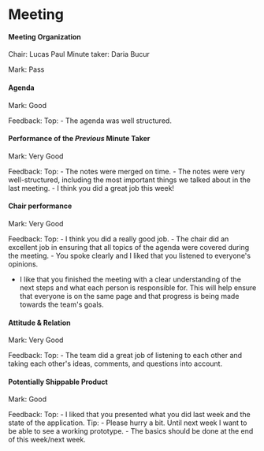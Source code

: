 # Meeting


#### Meeting Organization

Chair: Lucas Paul
Minute taker: Daria Bucur

Mark: Pass


#### Agenda 

Mark: Good

Feedback: Top: - The agenda was well structured.


#### Performance of the *Previous* Minute Taker

Mark: Very Good

Feedback: Top: - The notes were merged on time.
	- The notes were very well-structured, including the most important things we talked about in the last meeting.
	- I think you did a great job this week!


#### Chair performance

Mark: Very  Good

Feedback: Top: - I think you did a really good job. 
	- The chair did an excellent job in ensuring that all topics of the agenda were covered during the meeting.
	- You spoke clearly and I liked that you listened to everyone's opinions.
  - I like that you finished the meeting with a clear understanding of the next steps and what each person is responsible for. This will help ensure that everyone is on the same page and that progress is being made towards the team's goals.

#### Attitude & Relation

Mark: Very Good

Feedback: Top: - The team did a great job of listening to each other and taking each other's ideas, comments, and questions into account.


#### Potentially Shippable Product

Mark: Good

Feedback: Top: - I liked that you presented what you did last week and the state of the application.
Tip: - Please hurry a bit. Until next week I want to be able to see a working prototype. 
	- The basics should be done at the end of this week/next week.
